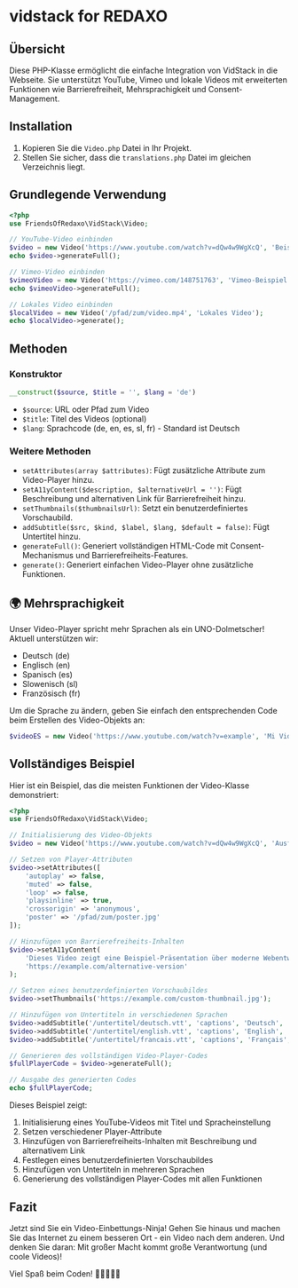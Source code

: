 # vidstack for REDAXO

## Übersicht

Diese PHP-Klasse ermöglicht die einfache Integration von VidStack in die Webseite. Sie unterstützt YouTube, Vimeo und lokale Videos mit erweiterten Funktionen wie Barrierefreiheit, Mehrsprachigkeit und Consent-Management.

## Installation

1. Kopieren Sie die `Video.php` Datei in Ihr Projekt.
2. Stellen Sie sicher, dass die `translations.php` Datei im gleichen Verzeichnis liegt.

## Grundlegende Verwendung

```php
<?php
use FriendsOfRedaxo\VidStack\Video;

// YouTube-Video einbinden
$video = new Video('https://www.youtube.com/watch?v=dQw4w9WgXcQ', 'Beispiel-Video');
echo $video->generateFull();

// Vimeo-Video einbinden
$vimeoVideo = new Video('https://vimeo.com/148751763', 'Vimeo-Beispiel');
echo $vimeoVideo->generateFull();

// Lokales Video einbinden
$localVideo = new Video('/pfad/zum/video.mp4', 'Lokales Video');
echo $localVideo->generate();
```

## Methoden

### Konstruktor

```php
__construct($source, $title = '', $lang = 'de')
```
- `$source`: URL oder Pfad zum Video
- `$title`: Titel des Videos (optional)
- `$lang`: Sprachcode (de, en, es, sl, fr) - Standard ist Deutsch

### Weitere Methoden

- `setAttributes(array $attributes)`: Fügt zusätzliche Attribute zum Video-Player hinzu.
- `setA11yContent($description, $alternativeUrl = '')`: Fügt Beschreibung und alternativen Link für Barrierefreiheit hinzu.
- `setThumbnails($thumbnailsUrl)`: Setzt ein benutzerdefiniertes Vorschaubild.
- `addSubtitle($src, $kind, $label, $lang, $default = false)`: Fügt Untertitel hinzu.
- `generateFull()`: Generiert vollständigen HTML-Code mit Consent-Mechanismus und Barrierefreiheits-Features.
- `generate()`: Generiert einfachen Video-Player ohne zusätzliche Funktionen.

## 🌍 Mehrsprachigkeit

Unser Video-Player spricht mehr Sprachen als ein UNO-Dolmetscher! Aktuell unterstützen wir:
- Deutsch (de)
- Englisch (en)
- Spanisch (es)
- Slowenisch (sl)
- Französisch (fr)

Um die Sprache zu ändern, geben Sie einfach den entsprechenden Code beim Erstellen des Video-Objekts an:

```php
$videoES = new Video('https://www.youtube.com/watch?v=example', 'Mi Video', 'es');
```

## Vollständiges Beispiel

Hier ist ein Beispiel, das die meisten Funktionen der Video-Klasse demonstriert:

```php
<?php
use FriendsOfRedaxo\VidStack\Video;

// Initialisierung des Video-Objekts
$video = new Video('https://www.youtube.com/watch?v=dQw4w9WgXcQ', 'Ausführliches Beispiel-Video', 'de');

// Setzen von Player-Attributen
$video->setAttributes([
    'autoplay' => false,
    'muted' => false,
    'loop' => false,
    'playsinline' => true,
    'crossorigin' => 'anonymous',
    'poster' => '/pfad/zum/poster.jpg'
]);

// Hinzufügen von Barrierefreiheits-Inhalten
$video->setA11yContent(
    'Dieses Video zeigt eine Beispiel-Präsentation über moderne Webentwicklung.',
    'https://example.com/alternative-version'
);

// Setzen eines benutzerdefinierten Vorschaubildes
$video->setThumbnails('https://example.com/custom-thumbnail.jpg');

// Hinzufügen von Untertiteln in verschiedenen Sprachen
$video->addSubtitle('/untertitel/deutsch.vtt', 'captions', 'Deutsch', 'de', true);
$video->addSubtitle('/untertitel/english.vtt', 'captions', 'English', 'en');
$video->addSubtitle('/untertitel/francais.vtt', 'captions', 'Français', 'fr');

// Generieren des vollständigen Video-Player-Codes
$fullPlayerCode = $video->generateFull();

// Ausgabe des generierten Codes
echo $fullPlayerCode;
```

Dieses Beispiel zeigt:
1. Initialisierung eines YouTube-Videos mit Titel und Spracheinstellung
2. Setzen verschiedener Player-Attribute
3. Hinzufügen von Barrierefreiheits-Inhalten mit Beschreibung und alternativem Link
4. Festlegen eines benutzerdefinierten Vorschaubildes
5. Hinzufügen von Untertiteln in mehreren Sprachen
6. Generierung des vollständigen Player-Codes mit allen Funktionen

## Fazit

Jetzt sind Sie ein Video-Einbettungs-Ninja! Gehen Sie hinaus und machen Sie das Internet zu einem besseren Ort - ein Video nach dem anderen. Und denken Sie daran: Mit großer Macht kommt große Verantwortung (und coole Videos)!

Viel Spaß beim Coden! 🚀👩‍💻👨‍💻
